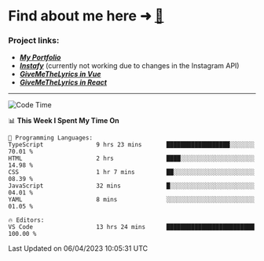 # Find about me here ➜ [🧑](https://pauabella.dev)

### Project links:
- ***[My Portfolio](https://pauabella.dev)***
- ***[Instafy](https://instafy.me)*** (currently not working due to changes in the Instagram API)
- ***[GiveMeTheLyrics in Vue](https://lyrics.pauabella.dev)***
- ***[GiveMeTheLyrics in React](https://pauabella.dev/GiveMeTheLyrics)***

---
<!--START_SECTION:waka-->
![Code Time](http://img.shields.io/badge/Code%20Time-2%2C059%20hrs%2047%20mins-blue)

📊 **This Week I Spent My Time On** 

```text
💬 Programming Languages: 
TypeScript               9 hrs 23 mins       ██████████████████░░░░░░░   70.01 % 
HTML                     2 hrs               ████░░░░░░░░░░░░░░░░░░░░░   14.98 % 
CSS                      1 hr 7 mins         ██░░░░░░░░░░░░░░░░░░░░░░░   08.39 % 
JavaScript               32 mins             █░░░░░░░░░░░░░░░░░░░░░░░░   04.01 % 
YAML                     8 mins              ░░░░░░░░░░░░░░░░░░░░░░░░░   01.05 % 

🔥 Editors: 
VS Code                  13 hrs 24 mins      █████████████████████████   100.00 % 
```


 Last Updated on 06/04/2023 10:05:31 UTC
<!--END_SECTION:waka-->
